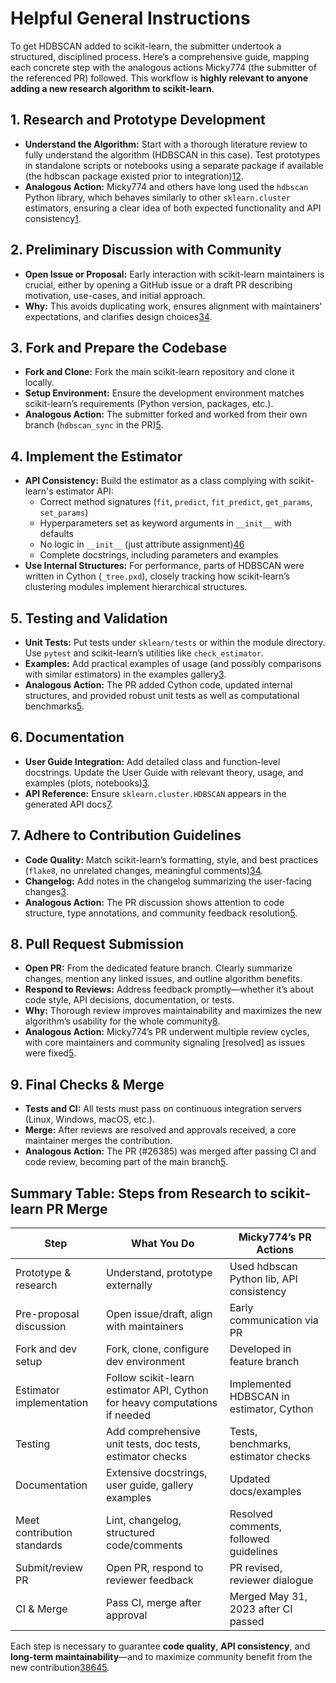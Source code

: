 # Helpful General Instructions

To get HDBSCAN added to scikit-learn, the submitter undertook a structured, disciplined process. Here’s a comprehensive guide, mapping each concrete step with the analogous actions Micky774 (the submitter of the referenced PR) followed. This workflow is **highly relevant to anyone adding a new research algorithm to scikit-learn**.

## 1. **Research and Prototype Development**

- **Understand the Algorithm:** Start with a thorough literature review to fully understand the algorithm (HDBSCAN in this case). Test prototypes in standalone scripts or notebooks using a separate package if available (the hdbscan package existed prior to integration)[1](https://github.com/scikit-learn-contrib/hdbscan)[2](https://www.geeksforgeeks.org/machine-learning/hdbscan/).
- **Analogous Action:** Micky774 and others have long used the `hdbscan` Python library, which behaves similarly to other `sklearn.cluster` estimators, ensuring a clear idea of both expected functionality and API consistency[1](https://github.com/scikit-learn-contrib/hdbscan).

## 2. **Preliminary Discussion with Community**

- **Open Issue or Proposal:** Early interaction with scikit-learn maintainers is crucial, either by opening a GitHub issue or a draft PR describing motivation, use-cases, and initial approach.
- **Why:** This avoids duplicating work, ensures alignment with maintainers' expectations, and clarifies design choices[3](https://scikit-learn.org/stable/developers/contributing.html)[4](https://scikit-learn.org/0.21/developers/contributing.html).

## 3. **Fork and Prepare the Codebase**

- **Fork and Clone:** Fork the main scikit-learn repository and clone it locally.
- **Setup Environment:** Ensure the development environment matches scikit-learn’s requirements (Python version, packages, etc.).
- **Analogous Action:** The submitter forked and worked from their own branch (`hdbscan_sync` in the PR)[5](https://github.com/scikit-learn/scikit-learn/pull/26385).

## 4. **Implement the Estimator**

- **API Consistency:** Build the estimator as a class complying with scikit-learn's estimator API:
    - Correct method signatures (`fit`, `predict`, `fit_predict`, `get_params`, `set_params`)
    - Hyperparameters set as keyword arguments in `__init__` with defaults
    - No logic in `__init__` (just attribute assignment)[4](https://scikit-learn.org/0.21/developers/contributing.html)[6](https://scikit-learn.org/stable/developers/develop.html)
    - Complete docstrings, including parameters and examples
- **Use Internal Structures:** For performance, parts of HDBSCAN were written in Cython (`_tree.pxd`), closely tracking how scikit-learn’s clustering modules implement hierarchical structures.

## 5. **Testing and Validation**

- **Unit Tests:** Put tests under `sklearn/tests` or within the module directory. Use `pytest` and scikit-learn’s utilities like `check_estimator`.
- **Examples:** Add practical examples of usage (and possibly comparisons with similar estimators) in the examples gallery[3](https://scikit-learn.org/stable/developers/contributing.html).
- **Analogous Action:** The PR added Cython code, updated internal structures, and provided robust unit tests as well as computational benchmarks[5](https://github.com/scikit-learn/scikit-learn/pull/26385).

## 6. **Documentation**

- **User Guide Integration:** Add detailed class and function-level docstrings. Update the User Guide with relevant theory, usage, and examples (plots, notebooks)[3](https://scikit-learn.org/stable/developers/contributing.html).
- **API Reference:** Ensure `sklearn.cluster.HDBSCAN` appears in the generated API docs[7](https://scikit-learn.org/stable/modules/generated/sklearn.cluster.HDBSCAN.html).

## 7. **Adhere to Contribution Guidelines**

- **Code Quality:** Match scikit-learn’s formatting, style, and best practices (`flake8`, no unrelated changes, meaningful comments)[3](https://scikit-learn.org/stable/developers/contributing.html)[4](https://scikit-learn.org/0.21/developers/contributing.html).
- **Changelog:** Add notes in the changelog summarizing the user-facing changes[3](https://scikit-learn.org/stable/developers/contributing.html).
- **Analogous Action:** The PR discussion shows attention to code structure, type annotations, and community feedback resolution[5](https://github.com/scikit-learn/scikit-learn/pull/26385).

## 8. **Pull Request Submission**

- **Open PR:** From the dedicated feature branch. Clearly summarize changes, mention any linked issues, and outline algorithm benefits.
- **Respond to Reviews:** Address feedback promptly—whether it’s about code style, API decisions, documentation, or tests.
- **Why:** Thorough review improves maintainability and maximizes the new algorithm’s usability for the whole community[8](https://blog.scikit-learn.org/community/pull-request/).
- **Analogous Action:** Micky774’s PR underwent multiple review cycles, with core maintainers and community signaling [resolved] as issues were fixed[5](https://github.com/scikit-learn/scikit-learn/pull/26385).

## 9. **Final Checks & Merge**

- **Tests and CI:** All tests must pass on continuous integration servers (Linux, Windows, macOS, etc.).
- **Merge:** After reviews are resolved and approvals received, a core maintainer merges the contribution.
- **Analogous Action:** The PR (#26385) was merged after passing CI and code review, becoming part of the main branch[5](https://github.com/scikit-learn/scikit-learn/pull/26385).

## **Summary Table: Steps from Research to scikit-learn PR Merge**

| Step | What You Do | Micky774’s PR Actions |
| --- | --- | --- |
| Prototype & research | Understand, prototype externally | Used hdbscan Python lib, API consistency |
| Pre-proposal discussion | Open issue/draft, align with maintainers | Early communication via PR |
| Fork and dev setup | Fork, clone, configure dev environment | Developed in feature branch |
| Estimator implementation | Follow scikit-learn estimator API, Cython for heavy computations if needed | Implemented HDBSCAN in estimator, Cython |
| Testing | Add comprehensive unit tests, doc tests, estimator checks | Tests, benchmarks, estimator checks |
| Documentation | Extensive docstrings, user guide, gallery examples | Updated docs/examples |
| Meet contribution standards | Lint, changelog, structured code/comments | Resolved comments, followed guidelines |
| Submit/review PR | Open PR, respond to reviewer feedback | PR revised, reviewer dialogue |
| CI & Merge | Pass CI, merge after approval | Merged May 31, 2023 after CI passed |

Each step is necessary to guarantee **code quality**, **API consistency**, and **long-term maintainability**—and to maximize community benefit from the new contribution[3](https://scikit-learn.org/stable/developers/contributing.html)[8](https://blog.scikit-learn.org/community/pull-request/)[6](https://scikit-learn.org/stable/developers/develop.html)[4](https://scikit-learn.org/0.21/developers/contributing.html)[5](https://github.com/scikit-learn/scikit-learn/pull/26385).